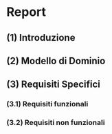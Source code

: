 # Report

## (1) Introduzione

## (2) Modello di Dominio

## (3) Requisiti Specifici
### (3.1) Requisiti funzionali
### (3.2) Requisiti non funzionali



